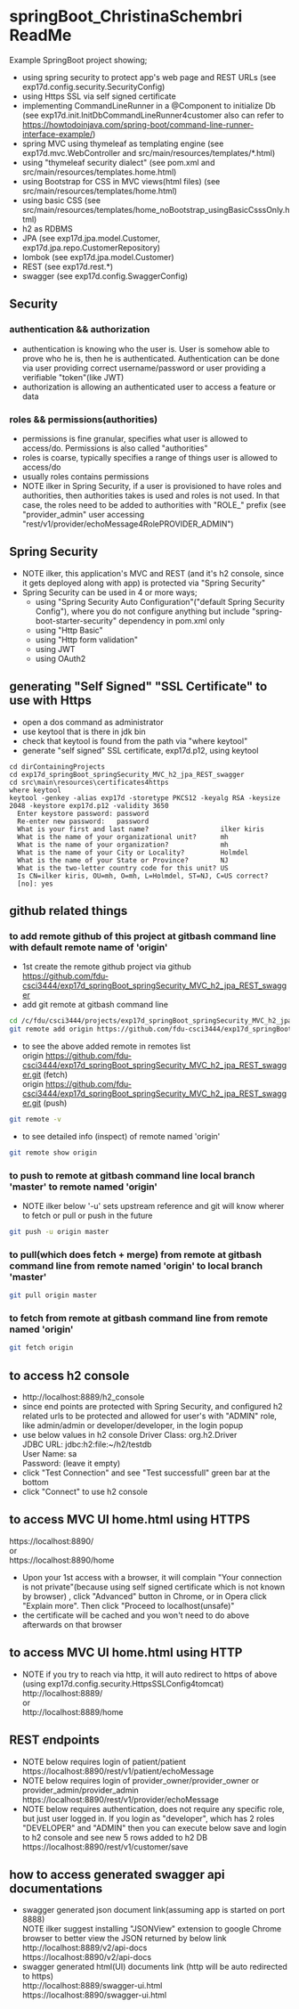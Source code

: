 # springBoot_ChristinaSchembri ReadMe #
Example SpringBoot project showing;
- using spring security to protect app's web page and REST URLs (see exp17d.config.security.SecurityConfig)
- using Https SSL via self signed certificate
- implementing CommandLineRunner in a @Component to initialize Db (see exp17d.init.InitDbCommandLineRunner4customer 
  also can refer to https://howtodoinjava.com/spring-boot/command-line-runner-interface-example/)
- spring MVC using thymeleaf as templating engine (see exp17d.mvc.WebController and 
  src/main/resources/templates/*.html)
- using "thymeleaf security dialect" (see pom.xml and src/main/resources/templates.home.html)
- using Bootstrap for CSS in MVC views(html files) (see src/main/resources/templates/home.html)
- using basic CSS (see src/main/resources/templates/home_noBootstrap_usingBasicCsssOnly.html)
- h2 as RDBMS
- JPA (see exp17d.jpa.model.Customer, exp17d.jpa.repo.CustomerRepository)
- lombok (see exp17d.jpa.model.Customer)
- REST (see exp17d.rest.*)
- swagger (see exp17d.config.SwaggerConfig)

## Security
### authentication && authorization
- authentication is knowing who the user is. User is somehow able to prove who he is, 
  then he is authenticated. Authentication can be done via user providing correct username/password 
  or user providing a verifiable "token"(like JWT)
- authorization is allowing an authenticated user to access a feature or data

### roles && permissions(authorities)
- permissions is fine granular, specifies what user is allowed to access/do. Permissions 
  is also called "authorities"
- roles is coarse, typically specifies a range of things user is allowed to access/do
- usually roles contains permissions
- NOTE ilker in Spring Security, if a user is provisioned to have roles and authorities, 
  then authorities takes is used and roles is not used. In that case, the roles need 
  to be added to authorities with "ROLE_" prefix (see "provider_admin" user accessing 
  "rest/v1/provider/echoMessage4RolePROVIDER_ADMIN")

## Spring Security
- NOTE ilker, this application's MVC and REST (and it's h2 console, since it gets deployed along 
with app) is protected via "Spring Security"
- Spring Security can be used in 4 or more ways;
  - using "Spring Security Auto Configuration"("default Spring Security Config"), where you 
    do not configure anything but include "spring-boot-starter-security" dependency 
    in pom.xml only
  - using "Http Basic"
  - using "Http form validation"
  - using JWT
  - using OAuth2

## generating "Self Signed" "SSL Certificate" to use with Https
- open a dos command as administrator
- use keytool that is there in jdk bin
- check that keytool is found from the path via "where keytool"
- generate "self signed" SSL certificate, exp17d.p12, using keytool
```dos
cd dirContainingProjects
cd exp17d_springBoot_springSecurity_MVC_h2_jpa_REST_swagger
cd src\main\resources\certificates4https
where keytool
keytool -genkey -alias exp17d -storetype PKCS12 -keyalg RSA -keysize 2048 -keystore exp17d.p12 -validity 3650
  Enter keystore password: password
  Re-enter new password:   password
  What is your first and last name?                  ilker kiris
  What is the name of your organizational unit?      mh
  What is the name of your organization?             mh
  What is the name of your City or Locality?         Holmdel
  What is the name of your State or Province?        NJ
  What is the two-letter country code for this unit? US
  Is CN=ilker kiris, OU=mh, O=mh, L=Holmdel, ST=NJ, C=US correct?
  [no]: yes
```
## github related things
### to add remote github of this project at gitbash command line with default remote name of 'origin'
- 1st create the remote github project via github <br>
https://github.com/fdu-csci3444/exp17d_springBoot_springSecurity_MVC_h2_jpa_REST_swagger
- add git remote at gitbash command line
```bash
cd /c/fdu/csci3444/projects/exp17d_springBoot_springSecurity_MVC_h2_jpa_REST_swagger
git remote add origin https://github.com/fdu-csci3444/exp17d_springBoot_springSecurity_MVC_h2_jpa_REST_swagger.git
```
- to see the above added remote in remotes list <br>
origin  https://github.com/fdu-csci3444/exp17d_springBoot_springSecurity_MVC_h2_jpa_REST_swagger.git (fetch) <br>
origin  https://github.com/fdu-csci3444/exp17d_springBoot_springSecurity_MVC_h2_jpa_REST_swagger.git (push)  <br>
```bash
git remote -v
```
- to see detailed info (inspect) of remote named 'origin'
```bash
git remote show origin
```

### to push to remote at gitbash command line local branch 'master' to remote named 'origin' 
- NOTE ilker below '-u' sets upstream reference and git will know wherer to fetch or pull or push in the future
```bash
git push -u origin master
```

### to pull(which does fetch + merge) from remote at gitbash command line from remote named 'origin' to local branch 'master' 
```bash
git pull origin master
```

### to fetch from remote at gitbash command line from remote named 'origin' 
```bash
git fetch origin
```


## to access h2 console
- http://localhost:8889/h2_console
- since end points are protected with Spring Security, and configured h2 related urls 
  to be protected and allowed for user's with "ADMIN" role, like admin/admin or 
  developer/developer, in the login popup
- use below values in h2 console
Driver Class: org.h2.Driver                <br>
JDBC URL:     jdbc:h2:file:~/h2/testdb     <br>
User Name:    sa                           <br>
Password:             (leave it empty)     <br>
- click "Test Connection" and see "Test successfull" green bar at the bottom
- click "Connect" to use h2 console

## to access MVC UI home.html using HTTPS
https://localhost:8890/
<br> or <br>
https://localhost:8890/home
<br>
- Upon your 1st access with a browser, it will complain "Your connection is not private"(because using self signed certificate 
which is not known by browser) , click "Advanced" button in Chrome, or in Opera click "Explain more". Then click "Proceed to localhost(unsafe)" 
- the certificate will be cached and you won't need to do above afterwards on that browser 

## to access MVC UI home.html using HTTP
- NOTE if you try to reach via http, it will auto redirect to https of above (using 
  exp17d.config.security.HttpsSSLConfig4tomcat)
http://localhost:8889/
<br> or <br>
http://localhost:8889/home

## REST endpoints
- NOTE below requires login of patient/patient
  <br>
https://localhost:8890/rest/v1/patient/echoMessage
- NOTE below requires login of provider_owner/provider_owner  or provider_admin/provider_admin 
  <br>
https://localhost:8890/rest/v1/provider/echoMessage
- NOTE below requires authentication, does not require any specific role, but just user 
  logged in. If you login as "developer", which has 2 roles "DEVELOPER" and "ADMIN" 
  then you can execute below save and login to h2 console and see new 5 rows added to 
  h2 DB 
  <br>
https://localhost:8890/rest/v1/customer/save

## how to access generated swagger api documentations
- swagger generated json document link(assuming app is started on port 8888) <br> 
  NOTE ilker suggest installing "JSONView" extension to google Chrome browser to better view the JSON returned by below link 
  <br>
  http://localhost:8889/v2/api-docs        <br>
  https://localhost:8890/v2/api-docs       <br>
- swagger generated html(UI) documents link (http will be auto redirected to https)    <br>
  http://localhost:8889/swagger-ui.html    <br>
  https://localhost:8890/swagger-ui.html    <br>

